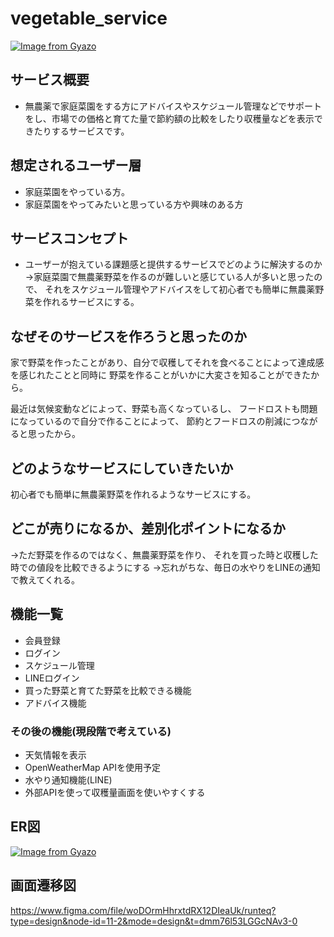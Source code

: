 # vegetable_service
[![Image from Gyazo](https://i.gyazo.com/4e1f0ca45222ab7717c0e0777441d2d6.png)](https://gyazo.com/4e1f0ca45222ab7717c0e0777441d2d6)
## サービス概要
* 無農薬で家庭菜園をする方にアドバイスやスケジュール管理などでサポートをし、市場での価格と育てた量で節約額の比較をしたり収穫量などを表示できたりするサービスです。

## 想定されるユーザー層
* 家庭菜園をやっている方。
* 家庭菜園をやってみたいと思っている方や興味のある方

## サービスコンセプト
* ユーザーが抱えている課題感と提供するサービスでどのように解決するのか
→家庭菜園で無農薬野菜を作るのが難しいと感じている人が多いと思ったので、
それをスケジュール管理やアドバイスをして初心者でも簡単に無農薬野菜を作れるサービスにする。

## なぜそのサービスを作ろうと思ったのか
家で野菜を作ったことがあり、自分で収穫してそれを食べることによって達成感を感じれたことと同時に
野菜を作ることがいかに大変さを知ることができたから。

最近は気候変動などによって、野菜も高くなっているし、
フードロストも問題になっているので自分で作ることによって、
節約とフードロスの削減につながると思ったから。

## どのようなサービスにしていきたいか
初心者でも簡単に無農薬野菜を作れるようなサービスにする。

## どこが売りになるか、差別化ポイントになるか
→ただ野菜を作るのではなく、無農薬野菜を作り、
それを買った時と収穫した時での値段を比較できるようにする
→忘れがちな、毎日の水やりをLINEの通知で教えてくれる。

## 機能一覧
* 会員登録
* ログイン
* スケジュール管理
* LINEログイン
* 買った野菜と育てた野菜を比較できる機能
* アドバイス機能

### その後の機能(現段階で考えている)
* 天気情報を表示
* OpenWeatherMap APIを使用予定
* 水やり通知機能(LINE)
* 外部APIを使って収穫量画面を使いやすくする

## ER図
[![Image from Gyazo](https://i.gyazo.com/c0488013f1daf85960c0b967a9962917.png)](https://gyazo.com/c0488013f1daf85960c0b967a9962917)

## 画面遷移図
https://www.figma.com/file/woDOrmHhrxtdRX12DIeaUk/runteq?type=design&node-id=11-2&mode=design&t=dmm76l53LGGcNAv3-0

